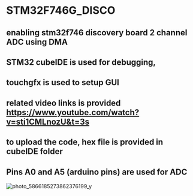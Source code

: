 # STM32F746G_DISCO 

enabling stm32f746 discovery board 2 channel ADC using DMA
-------------------------------------------------------------------------
STM32 cubeIDE is used for debugging,
-------------------------------------------------------------------------
touchgfx is used to setup GUI
-------------------------------------------------------------------------
related video links is provided 
https://www.youtube.com/watch?v=sti1CMLnozU&t=3s
-------------------------------------------------------------------------
to upload the code, hex file is provided in cubeIDE folder
-------------------------------------------------------------------------
Pins A0 and A5 (arduino pins) are used for ADC
-------------------------------------------------------------------------
 ![photo_5866185273862376199_y](https://github.com/user-attachments/assets/48902b8d-3882-4fcb-b7db-e5365b25750c)
